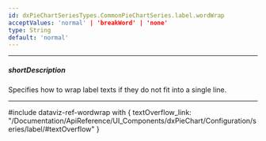 ```yaml
---
id: dxPieChartSeriesTypes.CommonPieChartSeries.label.wordWrap
acceptValues: 'normal' | 'breakWord' | 'none'
type: String
default: 'normal'
---
```

---
##### shortDescription
Specifies how to wrap label texts if they do not fit into a single line.

---
#include dataviz-ref-wordwrap with {
    textOverflow_link: "/Documentation/ApiReference/UI_Components/dxPieChart/Configuration/series/label/#textOverflow"
}